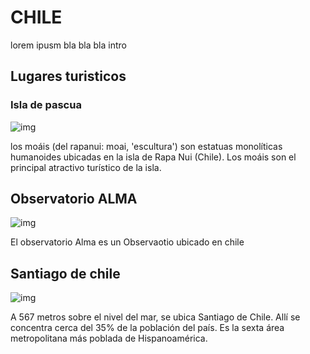 # CHILE
lorem ipusm  bla bla bla intro
## Lugares turisticos
### Isla de pascua 
![img](https://upload.wikimedia.org/wikipedia/commons/thumb/9/9e/Plataforma_ceremonial_Ahu_Akivi_-_Isla_de_Pascua.jpg/240px-Plataforma_ceremonial_Ahu_Akivi_-_Isla_de_Pascua.jpg)

los moáis (del rapanui: moai, 'escultura') son estatuas monolíticas humanoides ubicadas en la isla de Rapa Nui (Chile). Los moáis son el principal atractivo turístico de la isla.

## Observatorio ALMA
![img](https://media.metrolatam.com/2019/04/02/observatorioalmachile-c97cbb3f2a9f04f20bf0f8f9465acb35-1200x800.jpg)

El observatorio Alma es un Observaotio ubicado en chile

## Santiago de chile
![img](https://southjets.com/wp-content/uploads/2019/04/Blog_Post_Chile.jpg)

A 567 metros sobre el nivel del mar, se ubica Santiago de Chile. Allí se concentra cerca del 35% de la población del país. Es la sexta área metropolitana más poblada de Hispanoamérica.